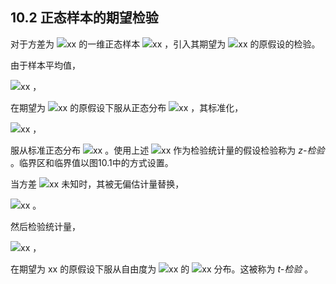## 10.2 正态样本的期望检验


对于方差为 <img src="http://latex.codecogs.com/gif.latex?在此插入Latex公式" style="border:none;">xx 的一维正态样本 <img src="http://latex.codecogs.com/gif.latex?在此插入Latex公式" style="border:none;">xx ，引入其期望为 <img src="http://latex.codecogs.com/gif.latex?在此插入Latex公式" style="border:none;">xx 的原假设的检验。  

由于样本平均值，  

 <img src="http://latex.codecogs.com/gif.latex?在此插入Latex公式" style="border:none;">xx ，  
 
在期望为 <img src="http://latex.codecogs.com/gif.latex?在此插入Latex公式" style="border:none;">xx 的原假设下服从正态分布 <img src="http://latex.codecogs.com/gif.latex?在此插入Latex公式" style="border:none;">xx ，其标准化，  

 <img src="http://latex.codecogs.com/gif.latex?在此插入Latex公式" style="border:none;">xx ，  
 
服从标准正态分布 <img src="http://latex.codecogs.com/gif.latex?在此插入Latex公式" style="border:none;">xx 。使用上述 <img src="http://latex.codecogs.com/gif.latex?在此插入Latex公式" style="border:none;">xx 作为检验统计量的假设检验称为 *z-检验* 。临界区和临界值以图10.1中的方式设置。  

当方差 <img src="http://latex.codecogs.com/gif.latex?在此插入Latex公式" style="border:none;">xx 未知时，其被无偏估计量替换，  

 <img src="http://latex.codecogs.com/gif.latex?在此插入Latex公式" style="border:none;">xx 。  
 
然后检验统计量，  

 <img src="http://latex.codecogs.com/gif.latex?在此插入Latex公式" style="border:none;">xx ，  
 
在期望为 xx 的原假设下服从自由度为 <img src="http://latex.codecogs.com/gif.latex?在此插入Latex公式" style="border:none;">xx 的 <img src="http://latex.codecogs.com/gif.latex?在此插入Latex公式" style="border:none;">xx 分布。这被称为 *t-检验* 。




